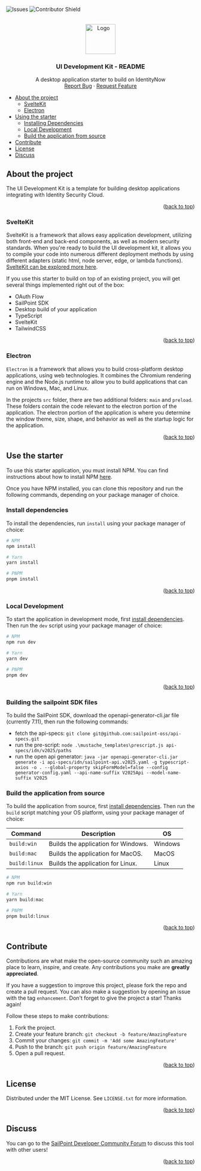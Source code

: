 <a id="readme-top"></a>

<!-- PROJECT SHIELDS -->

![Issues][issues-shield]
![Contributor Shield][contributor-shield]

[issues-shield]:https://img.shields.io/github/issues/sailpoint-oss/electron-identitynow-starter?label=Issues
[contributor-shield]:https://img.shields.io/github/contributors/sailpoint-oss/electron-identitynow-starter?label=Contributors
[product-screenshot]: ./assets/images/electron-identitynow-starter-output.png

<!-- PROJECT LOGO -->
<br />
<div align="center">
  <a href="https://github.com/othneildrew/Best-README-Template">
    <img src="https://avatars.githubusercontent.com/u/63106368?s=200&v=4" alt="Logo" width="80" height="80">
  </a>

  <h3 align="center">UI Development Kit - README</h3>

  <p align="center">
    A desktop application starter to build on IdentityNow
    <br />
    <a href="https://github.com/sailpoint-oss/electron-identitynow-starter/issues/new?assignees=&labels=bug&projects=&template=bug-report.md&title=%5BBUG%5D+Your+Bug+Report+Here">Report Bug</a>
    ·
    <a href="https://github.com/sailpoint-oss/electron-identitynow-starter/issues/new?assignees=&labels=enhancement&projects=&template=feature-request.md&title=%5BFEATURE%5D+Your+Feature+Request+Here+">Request Feature</a>
  </p>
</div>

- [About the project](#about-the-project)
  - [SvelteKit](#sveltekit)
  - [Electron](#electron)
- [Using the starter](#using-the-starter)
  - [Installing Dependencies](#installing-dependencies)
  - [Local Development](#local-development)
  - [Build the application from source](#build-the-application-from-source)
- [Contribute](#contribute)
- [License](#license)
- [Discuss](#discuss)


<!-- ABOUT THE PROJECT -->
## About the project

<!-- <div align="center">
<img src="./assets/images/electron-identitynow-starter-output.png" width="500" height="" style="text-align:center">
</div> -->

The UI Development Kit is a template for building desktop applications integrating with Identity Security Cloud.  

<p align="right">(<a href="#readme-top">back to top</a>)</p>

### SvelteKit

SvelteKit is a framework that allows easy application development, utilizing both front-end and back-end components, as well as modern security standards. When you're ready to build the UI development kit, it allows you to compile your code into numerous different deployment methods by using different adapters (static html, node server, edge, or lambda functions).   
[SvelteKit can be explored more here](https://kit.svelte.dev).

If you use this starter to build on top of an existing project, you will get several things implemented right out of the box:  

- OAuth Flow
- SailPoint SDK
- Desktop build of your application
- TypeScript
- SvelteKit
- TailwindCSS

<p align="right">(<a href="#readme-top">back to top</a>)</p>

### Electron

`Electron` is a framework that allows you to build cross-platform desktop applications, using web technologies. It combines the Chromium rendering engine and the Node.js runtime to allow you to build applications that can run on Windows, Mac, and Linux.

In the projects `src` folder, there are two additional folders: `main` and `preload`. These folders contain the code relevant to the electron portion of the application. The electron portion of the application is where you determine the window theme, size, shape, and behavior as well as the startup logic for the application.

<p align="right">(<a href="#readme-top">back to top</a>)</p>

## Use the starter

To use this starter application, you must install NPM. You can find instructions about how to install NPM [here](https://docs.npmjs.com/downloading-and-installing-node-js-and-npm).

Once you have NPM installed, you can clone this repository and run the following commands, depending on your package manager of choice.

### Install dependencies

To install the dependencies, run `install` using your package manager of choice:

```bash
# NPM
npm install
```

```bash
# Yarn
yarn install
```

```bash
# PNPM
pnpm install
```

<p align="right">(<a href="#readme-top">back to top</a>)</p>

### Local Development

To start the application in development mode, first [install dependencies](#installing-dependencies). Then run the `dev` script using your package manager of choice:

```bash
# NPM
npm run dev
```

```bash
# Yarn
yarn dev
```

```bash
# PNPM
pnpm dev
```

<p align="right">(<a href="#readme-top">back to top</a>)</p>

### Building the sailpoint SDK files

To build the SailPoint SDK, download the openapi-generator-cli.jar file (currently 7.11), then run the following commands:

 - fetch the api-specs: `git clone git@github.com:sailpoint-oss/api-specs.git`
 - run the pre-script: `node .\mustache_templates\prescript.js api-specs/idn/v2025/paths`
 - run the open api generator: `java -jar openapi-generator-cli.jar generate -i api-specs/idn/sailpoint-api.v2025.yaml -g typescript-axios -o . --global-property skipFormModel=false --config generator-config.yaml --api-name-suffix V2025Api --model-name-suffix V2025`

### Build the application from source

To build the application from source, first [install dependencies](#installing-dependencies). Then run the `build` script matching your OS platform, using your package manager of choice:

| Command | Description | OS |
| --- | --- | --- |
| `build:win` | Builds the application for Windows. | Windows |
| `build:mac` | Builds the application for MacOS. | MacOS |
| `build:linux` | Builds the application for Linux. | Linux |

```bash
# NPM
npm run build:win
```

```bash
# Yarn
yarn build:mac
```

```bash
# PNPM
pnpm build:linux
```

<p align="right">(<a href="#readme-top">back to top</a>)</p>

<!-- CONTRIBUTING -->
## Contribute

Contributions are what make the open-source community such an amazing place to learn, inspire, and create. Any contributions you make are **greatly appreciated**.

If you have a suggestion to improve this project, please fork the repo and create a pull request. You can also make a suggestion by opening an issue with the tag `enhancement`.
Don't forget to give the project a star! Thanks again!

Follow these steps to make contributions:

1. Fork the project.
2. Create your feature branch: `git checkout -b feature/AmazingFeature`
3. Commit your changes: `git commit -m 'Add some AmazingFeature'`
4. Push to the branch: `git push origin feature/AmazingFeature`
5. Open a pull request. 

<p align="right">(<a href="#readme-top">back to top</a>)</p>

<!-- LICENSE -->
## License

Distributed under the MIT License. See `LICENSE.txt` for more information.

<p align="right">(<a href="#readme-top">back to top</a>)</p>

<!-- CONTACT -->
## Discuss

You can go to the [SailPoint Developer Community Forum](https://developer.sailpoint.com/discuss/tag/electron-identitynow-starter) to discuss this tool with other users! 

<p align="right">(<a href="#readme-top">back to top</a>)</p>
